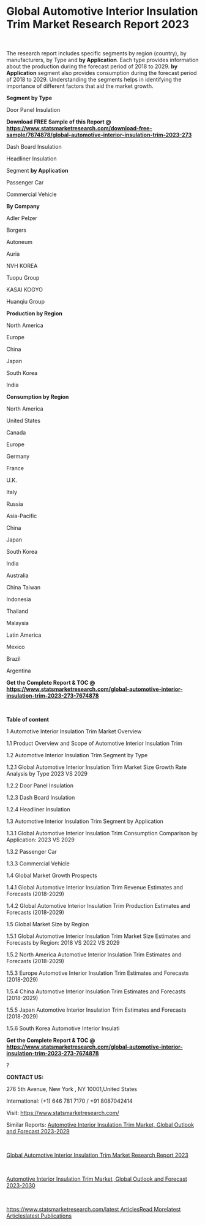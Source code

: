 <h1>Global Automotive Interior Insulation Trim Market Research Report 2023</h1><br/><p>The research report includes specific segments by region (country), by manufacturers, by Type and <strong>by Application</strong>. Each type provides information about the production during the forecast period of 2018 to 2029. <strong>by Application</strong> segment also provides consumption during the forecast period of 2018 to 2029. Understanding the segments helps in identifying the importance of different factors that aid the market growth.</p>
 
 
 
 <p><strong>Segment by Type</strong></p>
 
 
 
 <p>Door Panel Insulation</p>
 
 
 
 <p><strong>Download FREE Sample of this Report @ <a href="https://www.statsmarketresearch.com/download-free-sample/7674878/global-automotive-interior-insulation-trim-2023-273">https://www.statsmarketresearch.com/download-free-sample/7674878/global-automotive-interior-insulation-trim-2023-273</a></strong></p>
 
 
 
 <p>Dash Board Insulation</p>
 
 
 
 <p>Headliner Insulation</p>
 
 
 
 <p>Segment <strong>by Application</strong></p>
 
 
 
 <p>Passenger Car</p>
 
 
 
 <p>Commercial Vehicle</p>
 
 
 
 <p><strong>By Company</strong></p>
 
 
 
 <p>Adler Pelzer</p>
 
 
 
 <p>Borgers</p>
 
 
 
 <p>Autoneum</p>
 
 
 
 <p>Auria</p>
 
 
 
 <p>NVH KOREA</p>
 
 
 
 <p>Tuopu Group</p>
 
 
 
 <p>KASAI KOGYO</p>
 
 
 
 <p>Huanqiu Group</p>
 
 
 
 <p><strong>Production by Region</strong></p>
 
 
 
 <p>North America</p>
 
 
 
 <p>Europe</p>
 
 
 
 <p>China</p>
 
 
 
 <p>Japan</p>
 
 
 
 <p>South Korea</p>
 
 
 
 <p>India</p>
 
 
 
 <p><strong>Consumption by Region</strong></p>
 
 
 
 <p>North America</p>
 
 
 
 <p>United States</p>
 
 
 
 <p>Canada</p>
 
 
 
 <p>Europe</p>
 
 
 
 <p>Germany</p>
 
 
 
 <p>France</p>
 
 
 
 <p>U.K.</p>
 
 
 
 <p>Italy</p>
 
 
 
 <p>Russia</p>
 
 
 
 <p>Asia-Pacific</p>
 
 
 
 <p>China</p>
 
 
 
 <p>Japan</p>
 
 
 
 <p>South Korea</p>
 
 
 
 <p>India</p>
 
 
 
 <p>Australia</p>
 
 
 
 <p>China Taiwan</p>
 
 
 
 <p>Indonesia</p>
 
 
 
 <p>Thailand</p>
 
 
 
 <p>Malaysia</p>
 
 
 
 <p>Latin America</p>
 
 
 
 <p>Mexico</p>
 
 
 
 <p>Brazil</p>
 
 
 
 <p>Argentina</p>
 
 
 
 <div><b>Get the Complete Report & TOC @ <a href="https://www.statsmarketresearch.com/global-automotive-interior-insulation-trim-2023-273-7674878">https://www.statsmarketresearch.com/global-automotive-interior-insulation-trim-2023-273-7674878</a></b></div>
 
 
 
 <p><br />
 
 <b>Table of content</b></p>
 
 
 
 <p>1 Automotive Interior Insulation Trim Market Overview<br />
 
 1.1 Product Overview and Scope of Automotive Interior Insulation Trim<br />
 
 1.2 Automotive Interior Insulation Trim Segment by Type<br />
 
 1.2.1 Global Automotive Interior Insulation Trim Market Size Growth Rate Analysis by Type 2023 VS 2029<br />
 
 1.2.2 Door Panel Insulation<br />
 
 1.2.3 Dash Board Insulation<br />
 
 1.2.4 Headliner Insulation<br />
 
 1.3 Automotive Interior Insulation Trim Segment by Application<br />
 
 1.3.1 Global Automotive Interior Insulation Trim Consumption Comparison by Application: 2023 VS 2029<br />
 
 1.3.2 Passenger Car<br />
 
 1.3.3 Commercial Vehicle<br />
 
 1.4 Global Market Growth Prospects<br />
 
 1.4.1 Global Automotive Interior Insulation Trim Revenue Estimates and Forecasts (2018-2029)<br />
 
 1.4.2 Global Automotive Interior Insulation Trim Production Estimates and Forecasts (2018-2029)<br />
 
 1.5 Global Market Size by Region<br />
 
 1.5.1 Global Automotive Interior Insulation Trim Market Size Estimates and Forecasts by Region: 2018 VS 2022 VS 2029<br />
 
 1.5.2 North America Automotive Interior Insulation Trim Estimates and Forecasts (2018-2029)<br />
 
 1.5.3 Europe Automotive Interior Insulation Trim Estimates and Forecasts (2018-2029)<br />
 
 1.5.4 China Automotive Interior Insulation Trim Estimates and Forecasts (2018-2029)<br />
 
 1.5.5 Japan Automotive Interior Insulation Trim Estimates and Forecasts (2018-2029)<br />
 
 1.5.6 South Korea Automotive Interior Insulati</p>
 
 
 
 <div><b>Get the Complete Report & TOC @ <a href="https://www.statsmarketresearch.com/global-automotive-interior-insulation-trim-2023-273-7674878">https://www.statsmarketresearch.com/global-automotive-interior-insulation-trim-2023-273-7674878</a></b></div>
 
 
 
 <p>? </p>
 
 
 
 <p><b>CONTACT US:</b><br />
 
 276 5th Avenue, New York , NY 10001,United States<br />
 
 International: (+1) 646 781 7170 / +91 8087042414<br />
 
 Visit: <a href="https://www.statsmarketresearch.com/">https://www.statsmarketresearch.com/</a><br />
 
 Similar Reports: <a href="https://www.statsmarketresearch.com/global-automotive-interior-insulation-trim-2023-273-7674878">Automotive Interior Insulation Trim Market, Global Outlook and Forecast 2023-2029</a><br />
 
 <br />
 
 <a href="https://www.statsmarketresearch.com/global-automotive-interior-insulation-trim-2023-273-7674878">Global Automotive Interior Insulation Trim Market Research Report 2023</a><br />
 
 <br />
 
 <a href="https://www.statsmarketresearch.com/global-automotive-interior-insulation-trim-2023-273-7674878">Automotive Interior Insulation Trim Market, Global Outlook and Forecast 2023-2030</a><br />
 
 <br />
 
 <a href="https://gyeongbokgung.com">https://www.statsmarketresearch.com/</a><a href="https://hallyeomaritime.com">latest Articles</a><a href="https://jingwansa.com">Read More</a><a href="https://nguoiviet.jp/">latest Articles</a><a href="https://www.intelmarketresearch.com/">latest Publications</a></p>
